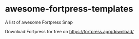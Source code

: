 # awesome-fortpress-templates
A list of awesome Fortpress Snap

Download Fortpress for free on https://fortpress.app/download/
